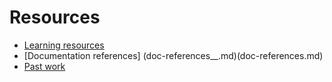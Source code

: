 # Resources

- [Learning resources](learning-resources.md)
- [Documentation references] (doc-references__.md)(doc-references.md)
- [Past work](past-work.md)
